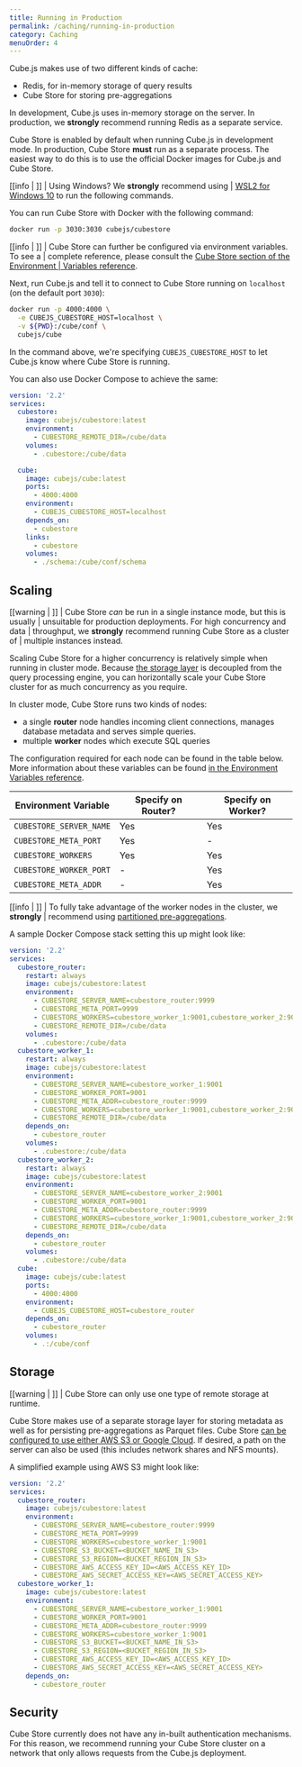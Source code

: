 ```yaml
---
title: Running in Production
permalink: /caching/running-in-production
category: Caching
menuOrder: 4
---
```


Cube.js makes use of two different kinds of cache:

- Redis, for in-memory storage of query results
- Cube Store for storing pre-aggregations

In development, Cube.js uses in-memory storage on the server. In production, we
**strongly** recommend running Redis as a separate service.

Cube Store is enabled by default when running Cube.js in development mode. In
production, Cube Store **must** run as a separate process. The easiest way to do
this is to use the official Docker images for Cube.js and Cube Store.

<!-- prettier-ignore-start -->
[[info | ]]
| Using Windows? We **strongly** recommend using
| [WSL2 for Windows 10][link-wsl2] to run the following commands.
<!-- prettier-ignore-end -->

You can run Cube Store with Docker with the following command:

```bash
docker run -p 3030:3030 cubejs/cubestore
```

<!-- prettier-ignore-start -->
[[info | ]]
| Cube Store can further be configured via environment variables. To see a
| complete reference, please consult the [Cube Store section of the Environment
| Variables reference][ref-config-env].
<!-- prettier-ignore-end -->

Next, run Cube.js and tell it to connect to Cube Store running on `localhost`
(on the default port `3030`):

```bash
docker run -p 4000:4000 \
  -e CUBEJS_CUBESTORE_HOST=localhost \
  -v ${PWD}:/cube/conf \
  cubejs/cube
```

In the command above, we're specifying `CUBEJS_CUBESTORE_HOST` to let Cube.js
know where Cube Store is running.

You can also use Docker Compose to achieve the same:

```yaml
version: '2.2'
services:
  cubestore:
    image: cubejs/cubestore:latest
    environment:
      - CUBESTORE_REMOTE_DIR=/cube/data
    volumes:
      - .cubestore:/cube/data

  cube:
    image: cubejs/cube:latest
    ports:
      - 4000:4000
    environment:
      - CUBEJS_CUBESTORE_HOST=localhost
    depends_on:
      - cubestore
    links:
      - cubestore
    volumes:
      - ./schema:/cube/conf/schema
```

## Scaling

<!-- prettier-ignore-start -->
[[warning | ]]
| Cube Store _can_ be run in a single instance mode, but this is usually
| unsuitable for production deployments. For high concurrency and data
| throughput, we **strongly** recommend running Cube Store as a cluster of
| multiple instances instead.
<!-- prettier-ignore-end -->

Scaling Cube Store for a higher concurrency is relatively simple when running in
cluster mode. Because [the storage layer](#running-in-production-storage) is
decoupled from the query processing engine, you can horizontally scale your Cube
Store cluster for as much concurrency as you require.

In cluster mode, Cube Store runs two kinds of nodes:

- a single **router** node handles incoming client connections, manages database
  metadata and serves simple queries.
- multiple **worker** nodes which execute SQL queries

The configuration required for each node can be found in the table below. More
information about these variables can be found [in the Environment Variables
reference][ref-config-env].

| Environment Variable    | Specify on Router? | Specify on Worker? |
| ----------------------- | ------------------ | ------------------ |
| `CUBESTORE_SERVER_NAME` | Yes                | Yes                |
| `CUBESTORE_META_PORT`   | Yes                | -                  |
| `CUBESTORE_WORKERS`     | Yes                | Yes                |
| `CUBESTORE_WORKER_PORT` | -                  | Yes                |
| `CUBESTORE_META_ADDR`   | -                  | Yes                |

<!-- prettier-ignore-start -->
[[info | ]]
| To fully take advantage of the worker nodes in the cluster, we **strongly**
| recommend using [partitioned pre-aggregations][ref-caching-partitioning].
<!-- prettier-ignore-end -->

A sample Docker Compose stack setting this up might look like:

```yaml
version: '2.2'
services:
  cubestore_router:
    restart: always
    image: cubejs/cubestore:latest
    environment:
      - CUBESTORE_SERVER_NAME=cubestore_router:9999
      - CUBESTORE_META_PORT=9999
      - CUBESTORE_WORKERS=cubestore_worker_1:9001,cubestore_worker_2:9001
      - CUBESTORE_REMOTE_DIR=/cube/data
    volumes:
      - .cubestore:/cube/data
  cubestore_worker_1:
    restart: always
    image: cubejs/cubestore:latest
    environment:
      - CUBESTORE_SERVER_NAME=cubestore_worker_1:9001
      - CUBESTORE_WORKER_PORT=9001
      - CUBESTORE_META_ADDR=cubestore_router:9999
      - CUBESTORE_WORKERS=cubestore_worker_1:9001,cubestore_worker_2:9001
      - CUBESTORE_REMOTE_DIR=/cube/data
    depends_on:
      - cubestore_router
    volumes:
      - .cubestore:/cube/data
  cubestore_worker_2:
    restart: always
    image: cubejs/cubestore:latest
    environment:
      - CUBESTORE_SERVER_NAME=cubestore_worker_2:9001
      - CUBESTORE_WORKER_PORT=9001
      - CUBESTORE_META_ADDR=cubestore_router:9999
      - CUBESTORE_WORKERS=cubestore_worker_1:9001,cubestore_worker_2:9001
      - CUBESTORE_REMOTE_DIR=/cube/data
    depends_on:
      - cubestore_router
    volumes:
      - .cubestore:/cube/data
  cube:
    image: cubejs/cube:latest
    ports:
      - 4000:4000
    environment:
      - CUBEJS_CUBESTORE_HOST=cubestore_router
    depends_on:
      - cubestore_router
    volumes:
      - .:/cube/conf
```

## Storage

<!-- prettier-ignore-start -->
[[warning | ]]
| Cube Store can only use one type of remote storage at runtime.
<!-- prettier-ignore-end -->

Cube Store makes use of a separate storage layer for storing metadata as well as
for persisting pre-aggregations as Parquet files. Cube Store [can be configured
to use either AWS S3 or Google Cloud][ref-config-env-cloud-storage]. If desired,
a path on the server can also be used (this includes network shares and NFS
mounts).

A simplified example using AWS S3 might look like:

```yaml
version: '2.2'
services:
  cubestore_router:
    image: cubejs/cubestore:latest
    environment:
      - CUBESTORE_SERVER_NAME=cubestore_router:9999
      - CUBESTORE_META_PORT=9999
      - CUBESTORE_WORKERS=cubestore_worker_1:9001
      - CUBESTORE_S3_BUCKET=<BUCKET_NAME_IN_S3>
      - CUBESTORE_S3_REGION=<BUCKET_REGION_IN_S3>
      - CUBESTORE_AWS_ACCESS_KEY_ID=<AWS_ACCESS_KEY_ID>
      - CUBESTORE_AWS_SECRET_ACCESS_KEY=<AWS_SECRET_ACCESS_KEY>
  cubestore_worker_1:
    image: cubejs/cubestore:latest
    environment:
      - CUBESTORE_SERVER_NAME=cubestore_worker_1:9001
      - CUBESTORE_WORKER_PORT=9001
      - CUBESTORE_META_ADDR=cubestore_router:9999
      - CUBESTORE_WORKERS=cubestore_worker_1:9001
      - CUBESTORE_S3_BUCKET=<BUCKET_NAME_IN_S3>
      - CUBESTORE_S3_REGION=<BUCKET_REGION_IN_S3>
      - CUBESTORE_AWS_ACCESS_KEY_ID=<AWS_ACCESS_KEY_ID>
      - CUBESTORE_AWS_SECRET_ACCESS_KEY=<AWS_SECRET_ACCESS_KEY>
    depends_on:
      - cubestore_router
```

## Security

Cube Store currently does not have any in-built authentication mechanisms. For
this reason, we recommend running your Cube Store cluster on a network that only
allows requests from the Cube.js deployment.

[link-wsl2]: https://docs.microsoft.com/en-us/windows/wsl/install-win10
[ref-caching-partitioning]: /caching/using-pre-aggregations#partitioning
[ref-config-env]: /reference/environment-variables#cube-store
[ref-config-env-cloud-storage]:
  /reference/environment-variables#cube-store-cloud-storage
